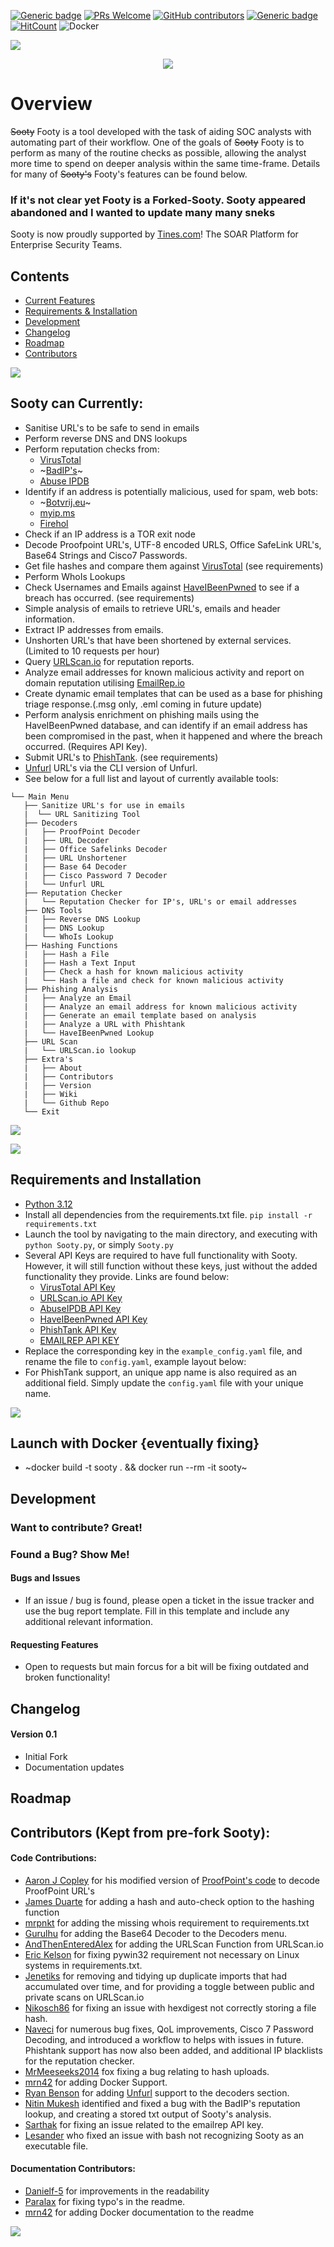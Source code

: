 [![Generic badge](https://img.shields.io/badge/Made%20with-Python-blue.svg?style=flat-square)](https://GitHub.com/jenetiks/footy)
[![PRs Welcome](https://img.shields.io/badge/PRs-welcome-green.svg?style=flat-square)](https://GitHub.com/jenetiks/footy)
[![GitHub contributors](https://img.shields.io/github/contributors/theresafewconors/sooty.svg?style=flat-square)](https://GitHub.com/jenetiks/footy/graphs/contributors/)
[![Generic badge](https://img.shields.io/badge/Built%20For-SOC%20Analyst's-olive.svg?style=flat-square)](https://GitHub.com/jenetiks/footy)
[![HitCount](http://hits.dwyl.io/theresafewconors/sooty.svg)](https://GitHub.com/jenetiks/footy)
![Docker](https://img.shields.io/badge/Docker-Supported-blue)


![](readmeimages/sooty_logo.png)
<p align="center"><a href="https://tines.com?utm_source=github&utm_medium=sponsorship&utm_campaign=sooty"><img src="readmeimages/Tines-Sponsorship-Badge-Purple.png"></img></a></p>

# Overview

~~Sooty~~ Footy is a tool developed with the task of aiding SOC analysts with automating part of their workflow. One of the goals of ~~Sooty~~ Footy is to perform as many of the routine checks as possible, allowing the analyst more time to spend on deeper analysis within the same time-frame. Details for many of ~~Sooty's~~ Footy's features can be found below.

### If it's not clear yet Footy is a Forked-Sooty. Sooty appeared abandoned and I wanted to update many many sneks

Sooty is now proudly supported by [Tines.com](https://tines.com?utm_source=github&utm_medium=sponsorship&utm_campaign=sooty)! The SOAR Platform for Enterprise Security Teams.

## Contents
 - [Current Features](#sooty-can-currently)
 - [Requirements & Installation](#requirements-and-installation)
 - [Development](#development)
 - [Changelog](#changelog)
 - [Roadmap](#roadmap)
 - [Contributors](#contributors)
 
 
![](readmeimages/repcheck.gif)


## Sooty can Currently:
  - Sanitise URL's to be safe to send in emails
  - Perform reverse DNS and DNS lookups
  - Perform reputation checks from:
    - [VirusTotal](https://www.virustotal.com)
    - ~[BadIP's](https://www.badips.com/)~
    - [Abuse IPDB](https://www.abuseipdb.com/)
  - Identify if an address is potentially malicious, used for spam, web bots:
    - ~[Botvrij.eu](https://botvrij.eu)~
    - [myip.ms](https://myip.ms)
    - [Firehol](https://raw.githubusercontent.com/firehol/blocklist-ipsets/master/nixspam.ipset)
  - Check if an IP address is a TOR exit node
  - Decode Proofpoint URL's, UTF-8 encoded URLS, Office SafeLink URL's, Base64 Strings and Cisco7 Passwords.
  - Get file hashes and compare them against [VirusTotal](https://www.virustotal.com) (see requirements)
  - Perform WhoIs Lookups
  - Check Usernames and Emails against [HaveIBeenPwned](https://haveibeenpwned.com) to see if a breach has occurred. (see requirements)
  - Simple analysis of emails to retrieve URL's, emails and header information.
  - Extract IP addresses from emails.
  - Unshorten URL's that have been shortened by external services. (Limited to 10 requests per hour)
  - Query [URLScan.io](https://urlscan.io) for reputation reports.
  - Analyze email addresses for known malicious activity and report on domain reputation utilising [EmailRep.io](https://emailrep.io)
  - Create dynamic email templates that can be used as a base for phishing triage response.(.msg only, .eml coming in future update)
  - Perform analysis enrichment on phishing mails using the HaveIBeenPwned database, and can identify if an email address has been compromised in the past, when it happened and where the breach occurred. (Requires API Key).
  - Submit URL's to [PhishTank](https://www.phishtank.com/). (see requirements)
  - [Unfurl](https://github.com/obsidianforensics/unfurl) URL's via the CLI version of Unfurl. 
  - See below for a full list and layout of currently available tools:
  
  
```
└── Main Menu
   ├── Sanitize URL's for use in emails
   |  └── URL Sanitizing Tool
   ├── Decoders
   |   ├── ProofPoint Decoder
   |   ├── URL Decoder
   |   ├── Office Safelinks Decoder
   |   ├── URL Unshortener
   |   ├── Base 64 Decoder
   |   ├── Cisco Password 7 Decoder
   |   └── Unfurl URL
   ├── Reputation Checker
   |   └── Reputation Checker for IP's, URL's or email addresses
   ├── DNS Tools
   |   ├── Reverse DNS Lookup
   |   ├── DNS Lookup
   |   └── WhoIs Lookup
   ├── Hashing Functions
   |   ├── Hash a File
   |   ├── Hash a Text Input
   |   ├── Check a hash for known malicious activity
   |   └── Hash a file and check for known malicious activity
   ├── Phishing Analysis
   |   ├── Analyze an Email
   |   ├── Analyze an email address for known malicious activity
   |   ├── Generate an email template based on analysis
   |   ├── Analyze a URL with Phishtank
   |   └── HaveIBeenPwned Lookup
   ├── URL Scan
   |   └── URLScan.io lookup
   ├── Extra's
   |   ├── About
   |   ├── Contributors
   |   ├── Version
   |   ├── Wiki
   |   └── Github Repo
   └── Exit
```
![](https://github.com/TheresAFewConors/Sooty/blob/master/readmeimages/unfurl.PNG)

![](readmeimages/email_analysis.gif)

## Requirements and Installation
 - [Python 3.12](https://www.python.org/)
 - Install all dependencies from the requirements.txt file. `pip install -r requirements.txt`
 - Launch the tool by navigating to the main directory, and executing with `python Sooty.py`, or simply `Sooty.py` 
 - Several API Keys are required to have full functionality with Sooty. However, it will still function without these keys, just without the added functionality they provide. Links are found below:
   - [VirusTotal API Key](https://developers.virustotal.com/reference)
   - [URLScan.io API Key](https://urlscan.io/about-api/)
   - [AbuseIPDB API Key](https://www.abuseipdb.com/api)
   - [HaveIBeenPwned API Key](https://haveibeenpwned.com/API/Key)
   - [PhishTank API Key](https://www.phishtank.com/api_info.php)
   - [EMAILREP API KEY](https://emailrep.io/key)
 - Replace the corresponding key in the `example_config.yaml` file, and rename the file to `config.yaml`, example layout below:
 - For PhishTank support, an unique app name is also required as an additional field. Simply update the `config.yaml` file with your unique name.
 
![](readmeimages/example_config.png)

## Launch with Docker {eventually fixing}
- ~docker build -t sooty . && docker run --rm -it sooty~
 
 <!-- - To use the Hash comparison with VirusTotal requires an [API key](https://developers.virustotal.com/reference), replace the key `VT_API_KEY` in the code with your own key. The tool will still function without this key, however this feature will not work.
 - To use the Reputation Checker with AbuseIPDB requires an [API Key](https://www.abuseipdb.com/api), replace the key `AB_API_KEY` in the code with your own key. The tool will still function without this key, however this feature will not work.
 - To use the URLScan.io checker function with URLScan requires an [API Key](https://urlscan.io/about-api/), replace the key `URLSCAN_IO_KEY` in the code with your own key. The tool will still function without this key, however this feature will not work. 
 - Use of the HaveIBeenPwned functionality requires an [API Key](https://haveibeenpwned.com/API/Key), replace the key `HIBP_API_KEY` in the code with your own key. The tool will still function without this key, however this feature will not work. -->
 
## Development

### Want to contribute? Great!

### Found a Bug? Show Me!

 #### Bugs and Issues
 - If an issue / bug is found, please open a ticket in the issue tracker and use the bug report template. Fill in this template and include any additional relevant information.

 #### Requesting Features
 - Open to requests but main forcus for a bit will be fixing outdated and broken functionality!
 
## Changelog

#### Version 0.1
 - Initial Fork
 - Documentation updates



## Roadmap

## Contributors (Kept from pre-fork Sooty):

#### Code Contributions:
 - [Aaron J Copley](https://github.com/aaronjcopley) for his modified version of [ProofPoint's code](https://files.mtstatic.com/site_6638/177/1?Expires=1570188425&Signature=QWXGWsG0AID7Nyilm8i3vL9ETfRVPCnSmGZA5RtEAPUduQ38Mxh1ReqY6vk-PSLfnPoF6YY76jLUUokZP1gnXSyLTyKIzsiS15f5k1IgY~kwZbekQ6wvMLqPTlM3RjxJbm~iLbPE9qg9W8aX09QhBganS91SwISCPrdJJRJnMko_&Key-Pair-Id=APKAJ5Y6AV4GI7A555NA) to decode ProofPoint URL's
 - [James Duarte](https://github.com/GarnetSunset) for adding a hash and auto-check option to the hashing function
 - [mrpnkt](https://github.com/mrpnkt) for adding the missing whois requirement to requirements.txt
 - [Gurulhu](https://github.com/Gurulhu) for adding the Base64 Decoder to the Decoders menu.
 - [AndThenEnteredAlex](https://github.com/andthenenteredalex) for adding the URLScan Function from URLScan.io
 - [Eric Kelson](https://github.com/ekelson-bcove) for fixing pywin32 requirement not necessary on Linux systems in requirements.txt.
 - [Jenetiks](https://github.com/jenetiks) for removing and tidying up duplicate imports that had accumulated over time, and for providing a toggle between public and private scans on URLScan.io
 - [Nikosch86](https://github.com/nikosch86) for fixing an issue with hexdigest not correctly storing a file hash.
 - [Naveci](https://github.com/naveci) for numerous bug fixes, QoL improvements, Cisco 7 Password Decoding, and introduced a workflow to helps with issues in future. Phishtank support has now also been added, and additional IP blacklists for the reputation checker. 
 - [MrMeeseeks2014](https://github.com/mrmeeseeks2014) fox fixing a bug relating to hash uploads.
 - [mrn42](https://github.com/mrn42) for adding Docker Support.
 - [Ryan Benson](https://github.com/obsidianforensics) for adding [Unfurl](https://github.com/obsidianforensics/unfurl) support to the decoders section.
 - [Nitin Mukesh](https://github.com/nitin-techie) identified and fixed a bug with the BadIP's reputation lookup, and creating a stored txt output of Sooty's analysis. 
 - [Sarthak](https://github.com/sarthak9426) for fixing an issue related to the emailrep API key.
 - [Lesander](https://github.com/lesander) who fixed an issue with bash not recognizing Sooty as an executable file.

#### Documentation Contributors:
 - [Danielf-5](https://github.com/danielf-5) for improvements in the readability 
 - [Paralax](https://github.com/paralax) for fixing typo's in the readme.
 - [mrn42](https://github.com/mrn42) for adding Docker documentation to the readme

 ![](readmeimages/vt_hashchecker.gif)
